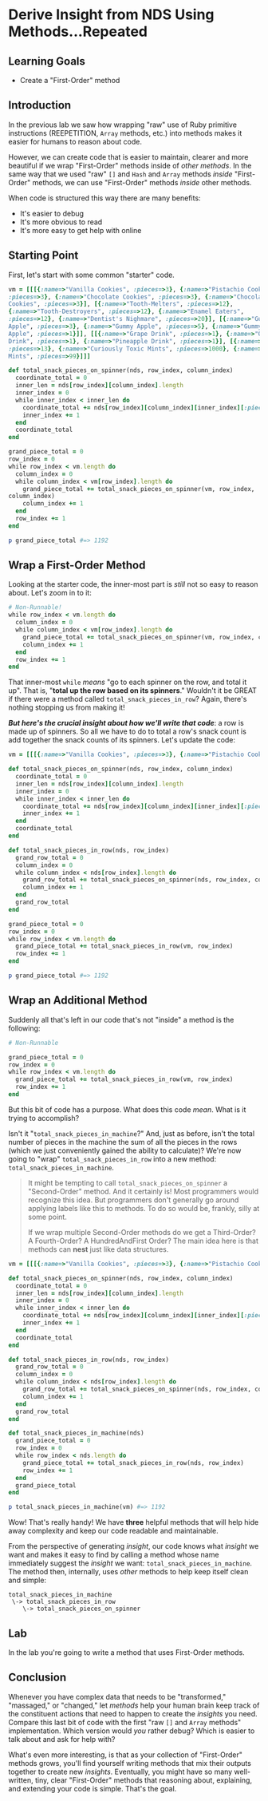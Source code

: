 # Derive Insight from NDS Using Methods...Repeated

## Learning Goals

* Create a "First-Order" method

## Introduction

In the previous lab we saw how wrapping "raw" use of Ruby primitive
instructions (REEPETITION, `Array` methods, etc.) into methods makes it easier
for humans to reason about code.

However, we can create code that is easier to maintain, clearer and more
beautiful if we wrap "First-Order" methods inside of _other methods_. In the
same way that we used "raw" `[]` and `Hash` and `Array` methods _inside_
"First-Order" methods, we can use "First-Order" methods _inside_ other methods.

When code is structured this way there are many benefits:

* It's easier to debug
* It's more obvious to read
* It's more easy to get help with online

## Starting Point

First, let's start with some common "starter" code.

```ruby
vm = [[[{:name=>"Vanilla Cookies", :pieces=>3}, {:name=>"Pistachio Cookies",
:pieces=>3}, {:name=>"Chocolate Cookies", :pieces=>3}, {:name=>"Chocolate Chip
Cookies", :pieces=>3}], [{:name=>"Tooth-Melters", :pieces=>12},
{:name=>"Tooth-Destroyers", :pieces=>12}, {:name=>"Enamel Eaters",
:pieces=>12}, {:name=>"Dentist's Nighmare", :pieces=>20}], [{:name=>"Gummy Sour
Apple", :pieces=>3}, {:name=>"Gummy Apple", :pieces=>5}, {:name=>"Gummy Moldy
Apple", :pieces=>1}]], [[{:name=>"Grape Drink", :pieces=>1}, {:name=>"Orange
Drink", :pieces=>1}, {:name=>"Pineapple Drink", :pieces=>1}], [{:name=>"Mints",
:pieces=>13}, {:name=>"Curiously Toxic Mints", :pieces=>1000}, {:name=>"US
Mints", :pieces=>99}]]]

def total_snack_pieces_on_spinner(nds, row_index, column_index)
  coordinate_total = 0
  inner_len = nds[row_index][column_index].length
  inner_index = 0
  while inner_index < inner_len do
    coordinate_total += nds[row_index][column_index][inner_index][:pieces]
    inner_index += 1
  end
  coordinate_total
end

grand_piece_total = 0
row_index = 0
while row_index < vm.length do
  column_index = 0
  while column_index < vm[row_index].length do
    grand_piece_total += total_snack_pieces_on_spinner(vm, row_index,
column_index)
    column_index += 1
  end
  row_index += 1
end

p grand_piece_total #=> 1192
```

## Wrap a First-Order Method

Looking at the starter code, the inner-most part is _still_ not so easy to
reason about. Let's zoom in to it:

```ruby
# Non-Runnable!
while row_index < vm.length do
  column_index = 0
  while column_index < vm[row_index].length do
    grand_piece_total += total_snack_pieces_on_spinner(vm, row_index, column_index)
    column_index += 1
  end
  row_index += 1
end
```

That inner-most `while` _means_ "go to each spinner on the row, and total it
up".  That is, "**total up the row based on its spinners**." Wouldn't it be
GREAT if there were a method called `total_snack_pieces_in_row`? Again, there's
nothing stopping us from making it!

***But here's the crucial insight about how we'll write that code***: a row is
made up of spinners. So all we have to do to total a row's snack count is add
together the snack counts of its spinners. Let's update the code:

```ruby
vm = [[[{:name=>"Vanilla Cookies", :pieces=>3}, {:name=>"Pistachio Cookies", :pieces=>3}, {:name=>"Chocolate Cookies", :pieces=>3}, {:name=>"Chocolate Chip Cookies", :pieces=>3}], [{:name=>"Tooth-Melters", :pieces=>12}, {:name=>"Tooth-Destroyers", :pieces=>12}, {:name=>"Enamel Eaters", :pieces=>12}, {:name=>"Dentist's Nighmare", :pieces=>20}], [{:name=>"Gummy Sour Apple", :pieces=>3}, {:name=>"Gummy Apple", :pieces=>5}, {:name=>"Gummy Moldy Apple", :pieces=>1}]], [[{:name=>"Grape Drink", :pieces=>1}, {:name=>"Orange Drink", :pieces=>1}, {:name=>"Pineapple Drink", :pieces=>1}], [{:name=>"Mints", :pieces=>13}, {:name=>"Curiously Toxic Mints", :pieces=>1000}, {:name=>"US Mints", :pieces=>99}]]]

def total_snack_pieces_on_spinner(nds, row_index, column_index)
  coordinate_total = 0
  inner_len = nds[row_index][column_index].length
  inner_index = 0
  while inner_index < inner_len do
    coordinate_total += nds[row_index][column_index][inner_index][:pieces]
    inner_index += 1
  end
  coordinate_total
end

def total_snack_pieces_in_row(nds, row_index)
  grand_row_total = 0
  column_index = 0
  while column_index < nds[row_index].length do
    grand_row_total += total_snack_pieces_on_spinner(nds, row_index, column_index)
    column_index += 1
  end
  grand_row_total
end

grand_piece_total = 0
row_index = 0
while row_index < vm.length do
  grand_piece_total += total_snack_pieces_in_row(vm, row_index)
  row_index += 1
end

p grand_piece_total #=> 1192
```

## Wrap an Additional Method

Suddenly all that's left in our code that's not "inside" a method is the
following:

```ruby
# Non-Runnable

grand_piece_total = 0
row_index = 0
while row_index < vm.length do
  grand_piece_total += total_snack_pieces_in_row(vm, row_index)
  row_index += 1
end
```

But this bit of code has a purpose. What does this code _mean_. What is it
trying to accomplish?

Isn't it "`total_snack_pieces_in_machine`?" And, just as before, isn't the
total number of pieces in the machine the sum of all the pieces in the rows
(which we just conveniently gained the ability to calculate)? We're now going
to "wrap" `total_snack_pieces_in_row` into a new method:
`total_snack_pieces_in_machine`.

> It might be tempting to call `total_snack_pieces_on_spinner` a "Second-Order"
> method. And it certainly is! Most programmers would recognize this idea. But
> programmers don't generally go around applying labels like this to methods.
> To do so would be, frankly, silly at some point. 
>
> If we wrap multiple Second-Order methods do we get a Third-Order? A
> Fourth-Order? A HundredAndFirst Order?  The main idea here is that methods
> can **nest** just like data structures.

```ruby
vm = [[[{:name=>"Vanilla Cookies", :pieces=>3}, {:name=>"Pistachio Cookies", :pieces=>3}, {:name=>"Chocolate Cookies", :pieces=>3}, {:name=>"Chocolate Chip Cookies", :pieces=>3}], [{:name=>"Tooth-Melters", :pieces=>12}, {:name=>"Tooth-Destroyers", :pieces=>12}, {:name=>"Enamel Eaters", :pieces=>12}, {:name=>"Dentist's Nighmare", :pieces=>20}], [{:name=>"Gummy Sour Apple", :pieces=>3}, {:name=>"Gummy Apple", :pieces=>5}, {:name=>"Gummy Moldy Apple", :pieces=>1}]], [[{:name=>"Grape Drink", :pieces=>1}, {:name=>"Orange Drink", :pieces=>1}, {:name=>"Pineapple Drink", :pieces=>1}], [{:name=>"Mints", :pieces=>13}, {:name=>"Curiously Toxic Mints", :pieces=>1000}, {:name=>"US Mints", :pieces=>99}]]]

def total_snack_pieces_on_spinner(nds, row_index, column_index)
  coordinate_total = 0
  inner_len = nds[row_index][column_index].length
  inner_index = 0
  while inner_index < inner_len do
    coordinate_total += nds[row_index][column_index][inner_index][:pieces]
    inner_index += 1
  end
  coordinate_total
end

def total_snack_pieces_in_row(nds, row_index)
  grand_row_total = 0
  column_index = 0
  while column_index < nds[row_index].length do
    grand_row_total += total_snack_pieces_on_spinner(nds, row_index, column_index)
    column_index += 1
  end
  grand_row_total
end

def total_snack_pieces_in_machine(nds)
  grand_piece_total = 0
  row_index = 0
  while row_index < nds.length do
    grand_piece_total += total_snack_pieces_in_row(nds, row_index)
    row_index += 1
  end
  grand_piece_total
end

p total_snack_pieces_in_machine(vm) #=> 1192
```

Wow! That's really handy! We have **three** helpful methods that will help hide
away complexity and keep our code readable and maintainable.

From the perspective of generating _insight_, our code knows what _insight_ we
want and makes it easy to find by calling a method whose name immediately
suggest the _insight_ we want: `total_snack_pieces_in_machine`. The method
then, internally, uses _other_ methods to help keep itself clean and simple:

```text
total_snack_pieces_in_machine
 \-> total_snack_pieces_in_row
    \-> total_snack_pieces_on_spinner
```

## Lab

In the lab you're going to write a method that uses First-Order methods.

## Conclusion

Whenever you have complex data that needs to be "transformed," "massaged," or
"changed," let _methods_ help your human brain keep track of the constituent
actions that need to happen to create the _insights_ you need. Compare this
last bit of code with the first "raw `[]` and `Array` methods" implementation.
Which version would _you_ rather debug? Which is easier to talk about and ask
for help with?

What's even more interesting, is that as your collection of "First-Order"
methods grows, you'll find yourself writing methods that mix their outputs
together to create new _insights_. Eventually, you might have so many
well-written, tiny, clear "First-Order" methods that reasoning about,
explaining, and extending your code is simple. That's the goal.
